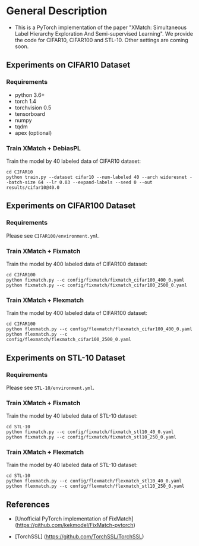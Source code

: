 # General Description
- This is a PyTorch implementation of the paper "XMatch: Simultaneous Label Hierarchy Exploration And Semi-supervised Learning". We provide the code for CIFAR10, CIFAR100 and STL-10. Other settings are coming soon.


## Experiments on CIFAR10 Dataset

### Requirements
- python 3.6+
- torch 1.4
- torchvision 0.5
- tensorboard
- numpy
- tqdm
- apex (optional)

### Train XMatch + DebiasPL
Train the model by 40 labeled data of CIFAR10 dataset:

```
cd CIFAR10
python train.py --dataset cifar10 --num-labeled 40 --arch wideresnet --batch-size 64 --lr 0.03 --expand-labels --seed 0 --out results/cifar10@40.0
```

## Experiments on CIFAR100 Dataset

### Requirements

Please see `CIFAR100/environment.yml`.

### Train XMatch + Fixmatch
Train the model by 400 labeled data of CIFAR100 dataset:

```
cd CIFAR100
python fixmatch.py --c config/fixmatch/fixmatch_cifar100_400_0.yaml
python fixmatch.py --c config/fixmatch/fixmatch_cifar100_2500_0.yaml
```

### Train XMatch + Flexmatch
Train the model by 400 labeled data of CIFAR100 dataset:

```
cd CIFAR100
python flexmatch.py --c config/flexmatch/flexmatch_cifar100_400_0.yaml
python flexmatch.py --c config/flexmatch/flexmatch_cifar100_2500_0.yaml
```

## Experiments on STL-10 Dataset

### Requirements

Please see `STL-10/environment.yml`.

### Train XMatch + Fixmatch
Train the model by 40 labeled data of STL-10 dataset:

```
cd STL-10
python fixmatch.py --c config/fixmatch/fixmatch_stl10_40_0.yaml
python fixmatch.py --c config/fixmatch/fixmatch_stl10_250_0.yaml
```

### Train XMatch + Flexmatch
Train the model by 40 labeled data of STL-10 dataset:

```
cd STL-10
python flexmatch.py --c config/flexmatch/flexmatch_stl10_40_0.yaml
python flexmatch.py --c config/flexmatch/flexmatch_stl10_250_0.yaml
```


## References
- [Unofficial PyTorch implementation of FixMatch] (https://github.com/kekmodel/FixMatch-pytorch)

- [TorchSSL] (https://github.com/TorchSSL/TorchSSL)
